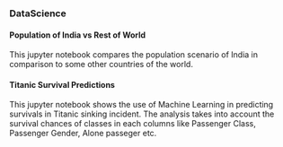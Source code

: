 ### DataScience

#### Population of India vs Rest of World
This jupyter notebook compares the population scenario of India in comparison to some other countries of the world.

#### Titanic Survival Predictions
This jupyter notebook shows the use of Machine Learning in predicting survivals in Titanic sinking incident. The analysis takes into account the survival chances of classes in each columns like Passenger Class, Passenger Gender, Alone passeger etc.
